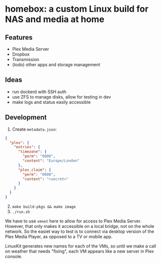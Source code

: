 # homebox: a custom Linux build for NAS and media at home


## Features

- Plex Media Server
- Dropbox
- Transmission
- (todo) other apps and storage management

## Ideas

- run dockerd with SSH auth
- use ZFS to manage disks, allow for testing in dev
- make logs and status easily accessible

## Development

1. Create `metadata.json`:
```JSON
{
  "plex": {
    "entries": {
      "timezone": {
        "perm": "0600",
        "content": "Europe/London"
      },
      "plex_claim": {
        "perm": "0600",
        "content": "<secret>"
      }
    }
  }
}
```

2. `make build-pkgs && make image`
3. `./run.sh`

We have to use `vmnet` here to allow for access to Plex Media Server.
However, that only makes it accessible on a local bridge, not on the whole
network. So the easiet way to test is to connect via desktop version of the
Plex Media Player, as opposed to a TV or mobile app.

LinuxKit generates new names for each of the VMs, so until we make a call on
weather that needs "fixing", each VM appears like a new server in Plex console.
